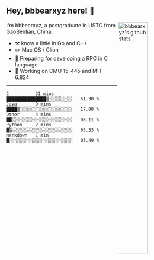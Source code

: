 ## Hey, bbbearxyz here! :wave:

<img align="right" alt="bbbearxyz's github stats" width="40%" src="https://github-readme-stats.vercel.app/api?username=bbbearxyz&show_icons=true">

I'm bbbearxyz, a postgraduate in USTC from GaoBeidian, China.

-   :hammer_and_pick:    know a little in Go and C++
-   :pencil2: Mac OS / Clion
-   :seedling: Preparing for developing a RPC in C language 
-   :thinking: Working on CMU 15-445 and MIT 6.824
---
<!--START_SECTION:waka-->
```text
C          31 mins         ███████████████▒░░░░░░░░░   61.30 % 
Java       9 mins          ████▒░░░░░░░░░░░░░░░░░░░░   17.88 % 
Other      4 mins          ██░░░░░░░░░░░░░░░░░░░░░░░   08.11 % 
Python     2 mins          █▒░░░░░░░░░░░░░░░░░░░░░░░   05.33 % 
Markdown   1 min           █░░░░░░░░░░░░░░░░░░░░░░░░   03.49 % 
```
<!--END_SECTION:waka-->
